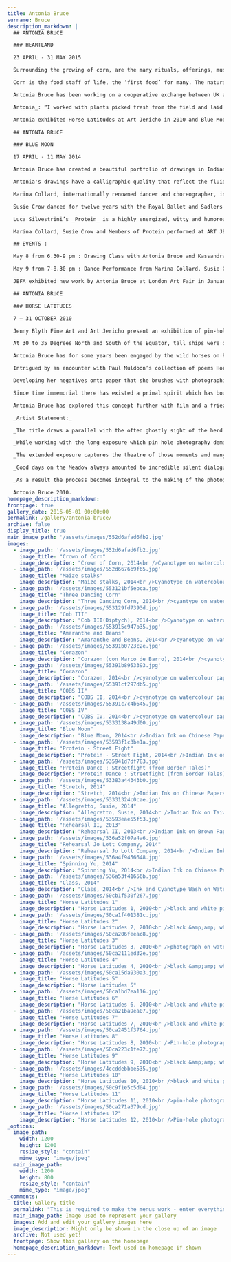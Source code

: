 ```yaml
---
title: Antonia Bruce
surname: Bruce
description_markdown: |
  ## ANTONIA BRUCE

  ### HEARTLAND

  23 APRIL - 31 MAY 2015

  Surrounding the growing of corn, are the many rituals, offerings, music and dance that have evolved since man first cultivated crops. Antonia’s cyanotypes capture the corn cobs that tower above the farmers, moving like dancers, in the spirit of freedom.  Laid against heavy duty watercolour paper which she paints with a solution of iron compounds, the silhouettes of her subjects are developed in daylight, creating exquisite shadows on blue. This extraordinary body of work follows on from Antonia’s previous exhibitions of drawings of dancers and pinhole photography. Her chosen medium invariably embraces an element of film and movement.

  Corn is the food staff of life, the ‘first food’ for many. The natural diversity of maize grown over thousands of years contributes to our treasured bio-diversity, and is an essential resource for mankind.  Debates over genetically modified foods raise issues and concerns for all. 

  Antonia Bruce has been working on a cooperative exchange between UK and Mexican artists, responding to ‘First Foods’. In Mexico’s _Heartland_, ‘everyman’ has a perceived right to his own plot ‘La Milpa’ - to grow his own corn, beans and squash. Indeed, the expression Viva La Milpa! is core to Mexican culture.

  Antonia_: “I worked with plants picked fresh from the field and laid them swiftly on prepared paper where they left an imprint of a fleeting moment before the sun destroyed them.”_

  Antonia exhibited Horse Latitudes at Art Jericho in 2010 and Blue Moon in 2014.

  ## ANTONIA BRUCE 

  ### BLUE MOON 

  17 APRIL - 11 MAY 2014

  Antonia Bruce has created a beautiful portfolio of drawings in Indian ink that articulate the language and expression of contemporary dance. Working closely with international dancers, she draws from life in the rehearsal  studio on scrolls of paper.  In capturing the myriad forms of movement, she uses a _ph_ of gestural marks that ranges from broad vigorous brush strokes to delicate hair line filaments.  At times she adds colour, and perhaps a pure powdered cobalt blue for texture.

  Antonia's drawings have a calligraphic quality that reflect the fluidity and language of the individual dancers that she works with: Pierrot contemporary style sensibility of Marina Collard, classical baroque balletic dance of Susie Crow, and a rigour and dynamic that infuses Protein Dance Troupe street fights. 

  Marina Collard, internationally renowned dancer and choreographer, interleaves  contemporary dance with bodywork.   

  Susie Crow danced for twelve years with the Royal Ballet and Sadlers Wells, performing many solo roles, and has a ballet school based in Oxford.

  Luca Silvestrini’s _Protein_ is a highly energized, witty and humorous London dance troupe that creates vignettes of real life, coloured with theatre and drama.

  Marina Collard, Susie Crow and Members of Protein performed at ART JERICHO at the Private View of BLUE MOON on Thursday 17 April. 

  ## EVENTS :

  May 8 from 6.30-9 pm : Drawing Class with Antonia Bruce and Kassandra Isaacson.  Rachel Gildea, dancer, to model.  £15 - materials supplied. 

  May 9 from 7-8.30 pm : Dance Performance from Marina Collard, Susie Crow & Rachel Gildea : Muses for Antonia Bruce BLUE MOON. Free Admission. 

  JBFA exhibited new work by Antonia Bruce at London Art Fair in January 2013.

  ## ANTONIA BRUCE 

  ### HORSE LATITUDES

  7 – 31 OCTOBER 2010

  Jenny Blyth Fine Art and Art Jericho present an exhibition of pin-hole photographic images and ink drawings by Antonia Bruce of horses on Port Meadow.

  At 30 to 35 Degrees North and South of the Equator, tall ships were often becalmed under ridges of high pressure. This was as treacherous to the crew as fierce storms on high seas. In this stillness, horses were thrown overboard in a bid to conserve food and water. These bands of latitudes became known as The Horse Latitudes.

  Antonia Bruce has for some years been engaged by the wild horses on Port Meadow – an ancient strip of common land flanking Oxford City and bordered by the Thames. In this context, the title draws a parallel to the often ghostly sight of the herd on Port Meadow as they stand, quiet, at intervals during the day while life goes on around them. 

  Intrigued by an encounter with Paul Muldoon’s collection of poems Horse Latitudes, and recalling lyrics by The Doors inspired by Horse Latitudes, Antonia has transposed her own notion of the ‘horse latitudes’ into pinhole compositions. 

  Developing her negatives onto paper that she brushes with photographic emulsion, Antonia combines photography and painting to create compositions that are fragmented and layered, reflective of the interactions of the herd. Her photographs are partially abstracted and they pervade an ethereal ambivalence.

  Since time immemorial there has existed a primal spirit which has bound man and horse. Indeed, in the shaman tradition of Central Asia, the Wind Horse represents an allegory for the human soul. Through her use of long exposure, Antonia is able to explore the theatre inherent in the daily lives of these beautiful and noble creatures. Her compositions are timeless and exquisite, and remind the viewer of a shared sensibility. 

  Antonia Bruce has explored this concept further with film and a frieze of drawings of the horses on Port Meadow characterized by an infinite horizon, in brush and ink redolent of calligraphy.

  _Artist Statement:_

  _The title draws a parallel with the often ghostly sight of the herd on Port Meadow, an ancient flood plain in Oxford, as they stand, quiet, at intervals during the day. Juxtaposed against this huge, flat plain and a constantly changing sky the horses can take on a majestic and sometimes melancholy air._

  _While working with the long exposure which pin hole photography demands, a chosen horse would often positively respond to the process standing calmly, often for as long as half an hour; the only movement offered being the slight shift of its hooves, as it transferred its weight._

  _The extended exposure captures the theatre of those moments and many of the pictures depict the natural movements of other horses as they wander through the frame. Making my own cameras out of wooden boxes gives me the flexibility of multiple exposure, some cameras taking as many as six images at one time, which gives ʻwalking through frameʼ a completely different meaning as the horse effectively walks through six frames.  _

  _Good days on the Meadow always amounted to incredible silent dialogues with the horses, which would often turn into pure theatre and even pantomime. A good day in the dark room always came as a huge surprise but could be equally sweet. Drawings were all made in situ and offered some respite from the technicalities of dark room practice. _

  _As a result the process becomes integral to the making of the photographs which in turn stands for a tiny amount of the many enigmatic experiences that I share with everybody who has ever spent time on Port Meadow. The project continues to be a simultaneously chaotic and compelling experience. "_

  Antonia Bruce 2010.
homepage_description_markdown: 
frontpage: true
gallery_date: 2016-05-01 00:00:00
permalink: /gallery/antonia-bruce/
archive: false
display_title: true
main_image_path: '/assets/images/552d6afad6fb2.jpg'
images:
  - image_path: '/assets/images/552d6afad6fb2.jpg'
    image_title: "Crown of Corn"
    image_description: "Crown of Corn, 2014<br />Cyanotype on watercolour paper<br />76 x 61 cm<br />&amp;pound;650 framed SOLD"
  - image_path: '/assets/images/552d6676b9f65.jpg'
    image_title: "Maize stalks"
    image_description: "Maize stalks, 2014<br />Cyanotype on watercolour paper<br />152 x 121 cm<br />&amp;pound;1500 tray frame"
  - image_path: '/assets/images/553121bf5ebca.jpg'
    image_title: "Three Dancing Corn"
    image_description: "Three Dancing Corn, 2014<br />cyantype on watercolour paper<br />152 x 121 cm<br />&amp;pound;1500 tray frame"
  - image_path: '/assets/images/553129fd7393d.jpg'
    image_title: "Cob III"
    image_description: "Cob III(Diptych), 2014<br />Cyanotype on watercolour paper<br />42 x 75 cm<br />&amp;pound;675 framed"
  - image_path: '/assets/images/553915c947b35.jpg'
    image_title: "Amaranthe and Beans"
    image_description: "Amaranthe and Beans, 2014<br />cyanotype on watercolour paper<br />100 x 70 cm<br />&amp;pound;750 framed" 
  - image_path: '/assets/images/55391b0723c2e.jpg'
    image_title: "Corazon"
    image_description: "Corazon (con Marco de Barro), 2014<br />cyanotype on watercolour paper<br />152 x 121 cm<br />&amp;pound;6000 clay beaded frame"
  - image_path: '/assets/images/55391b8953393.jpg'
    image_title: "Corazon"
    image_description: "Corazon, 2014<br />cyanotype on watercolour paper<br />152 x 121 cm<br />&amp;pound;6000 beaded frame"
  - image_path: '/assets/images/55391cf297db5.jpg'
    image_title: "COBS II"
    image_description: "COBS II, 2014<br />cyanotype on watercolour paper<br />50 x 34 cm<br />&amp;pound;475"
  - image_path: '/assets/images/55391c7c4b645.jpg'
    image_title: "COBS IV"
    image_description: "COBS IV, 2014<br />cyanotype on watercolour paper<br />50 x 32 cm<br />&amp;pound;475 framed"
  - image_path: '/assets/images/5333138a49d00.jpg'
    image_title: "Blue Moon"
    image_description: "Blue Moon, 2014<br />Indian Ink on Chinese Paper<br />66 x 67 cm<br />&amp;pound;1000 SOLD" 
  - image_path: '/assets/images/53593f1c3be1a.jpg'
    image_title: "Protein - Street Fight"
    image_description: "Protein - Street Fight, 2014<br />Indian Ink on Chinese Paper<br />66 x 134<br />&amp;pound;1200"
  - image_path: '/assets/images/535941d7df783.jpg'
    image_title: "Protein Dance : Streetfight (from Border Tales)"
    image_description: "Protein Dance : Streetfight (from Border Tales), 2013<br />Indian Ink on Chinese Paper<br />66 x 134 cm<br />&amp;pound;1500"
  - image_path: '/assets/images/53383a44343b0.jpg'
    image_title: "Stretch, 2014"
    image_description: "Stretch, 2014<br />Indian Ink on Chinese Paper<br />67 x 134 cm<br />&amp;pound;1200 SOLD"
  - image_path: '/assets/images/53331324c0cae.jpg'
    image_title: "Allegretto, Susie, 2014"
    image_description: "Allegretto, Susie, 2014<br />Indian Ink on Taiwanese Calligraphy Paper<br />36 x 90 cm<br />&amp;pound;500 SOLD"
  - image_path: '/assets/images/53593eae55f53.jpg'
    image_title: "Rehearsal II, 2013"
    image_description: "Rehearsal II, 2013<br />Indian Ink on Brown Paper<br />41 x 61 cm<br />&amp;pound;1200" 
  - image_path: '/assets/images/536a52f07a4a6.jpg'
    image_title: "Rehearsal Jo Lott Company, 2014"
    image_description: "Rehearsal Jo Lott Company, 2014<br />Indian Ink on Brown Paper<br />47 x 55 cm<br />&amp;pound;450"
  - image_path: '/assets/images/536a4f9456648.jpg'
    image_title: "Spinning Yu, 2014"
    image_description: "Spinning Yu, 2014<br />Indian Ink on Chinese Paper<br />66 x 67 cm<br />&amp;pound;700"
  - image_path: '/assets/images/536a53f41656b.jpg'
    image_title: "Class, 2014"
    image_description: "Class, 2014<br />Ink and Cyanotype Wash on Watercolour Paper<br />52 x 72 cm<br />&amp;pound;500 SOLD"
  - image_path: '/assets/images/50cb1f530f267.jpg'
    image_title: "Horse Latitudes 1"
    image_description: "Horse Latitudes 1, 2010<br />black and white pin hole photograph on watercolour paper brushed with photographic emulsion<br />441 x 47 cm"
  - image_path: '/assets/images/50ca1f401381c.jpg'
    image_title: "Horse Latitudes 2"
    image_description: "Horse Latitudes 2, 2010<br />black &amp;amp; white pin hole photograph on watercolour paper brushed with photographic emulsion<br />41 x 47 cm" 
  - image_path: '/assets/images/50ca206feeac8.jpg'
    image_title: "Horse Latitudes 3"
    image_description: "Horse Latitudes 3, 2010<br />photograph on watercolour paper brushed with photographic emulsion"
  - image_path: '/assets/images/50ca2111ed32e.jpg'
    image_title: "Horse Latitudes 4"
    image_description: "Horse Latitudes 4, 2010<br />black &amp;amp; white pin hole photograph on watercolour paper brushed with photographic emulsion<br />69 x 77 cm" 
  - image_path: '/assets/images/50ca15da930a3.jpg'
    image_title: "Horse Latitudes 5"
    image_description: "Horse Latitudes 5"
  - image_path: '/assets/images/50ca1bd7ea116.jpg'
    image_title: "Horse Latitudes 6"
    image_description: "Horse Latitudes 6, 2010<br />black and white pin hole photograph on watercolour paper brushed with photographic emulsion<br />68 x 75 cm framed" 
  - image_path: '/assets/images/50ca21ba9ea07.jpg'
    image_title: "Horse Latitudes 7"
    image_description: "Horse Latitudes 7, 2010<br />black and white pin hole photograph on watercolour paper brushed with photographic emulsion"
  - image_path: '/assets/images/50ca2451f3764.jpg'
    image_title: "Horse Latitudes 8"
    image_description: "Horse Latitudes 8, 2010<br />Pin-hole photograph<br />30.5 x 38 cm" 
  - image_path: '/assets/images/50ca223c1fe72.jpg'
    image_title: "Horse Latitudes 9"
    image_description: "Horse Latitudes 9, 2010<br />black &amp;amp; white pin hole photograph on watercolour paper brushed with photographic emulsion"
  - image_path: '/assets/images/4ccddebbbe535.jpg'
    image_title: "Horse Latitudes 10"
    image_description: "Horse Latitudes 10, 2010<br />black and white pin hole photograph on watercolour paper brushed with photographic emulsion<br />51 x 44.5 cm framed" 
  - image_path: '/assets/images/50c9f1e5c5d04.jpg'
    image_title: "Horse Latitudes 11"
    image_description: "Horse Latitudes 11, 2010<br />pin-hole photograph on watercolour paper<br />45 x 42 cm framed"
  - image_path: '/assets/images/50ca271a379cd.jpg'
    image_title: "Horse Latitudes 12"
    image_description: "Horse Latitudes 12, 2010<br />Pin-hole photograph on watercolour paper<br />40.5 x 30 cm" 
_options:
  image_path:
    width: 1200
    height: 1200
    resize_style: "contain"
    mime_type: "image/jpeg"
  main_image_path:
    width: 1200
    height: 800
    resize_style: "contain"
    mime_type: "image/jpeg"
_comments:
  title: Gallery title
  permalink: "This is required to make the menus work - enter everything in lower case, no digits, no spaces in this format /gallery/my-new-gallery/"
  main_image_path: Image used to represent your gallery
  images: Add and edit your gallery images here
  image_description: Might only be shown in the close up of an image
  archive: Not used yet!
  frontpage: Show this gallery on the homepage
  homepage_description_markdown: Text used on homepage if shown
---
```

